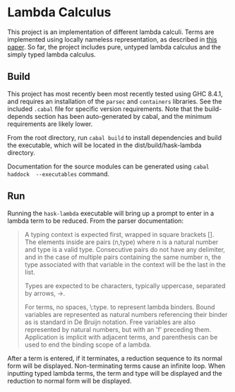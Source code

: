 # Lambda Calculus  
This project is an implementation of different lambda calculi.  Terms are 
implemented using locally nameless representation, as described in 
[this paper](https://www.chargueraud.org/research/2009/ln/main.pdf).  So far, 
the project includes pure, untyped lambda calculus and the simply typed 
lambda calculus.

## Build
This project has most recently been most recently tested using GHC 8.4.1, and 
requires an installation of the `parsec`  and `containers` libraries.  See 
the included `.cabal` file for specific version requirements.  Note that the 
build-depends section has been auto-generated by cabal, and the minimum 
requirements are likely lower.  

From the root directory, run `cabal build` to install dependencies and build 
the executable, which will be located in the dist/build/hask-lambda 
directory.  

Documentation for the source modules can be generated using `cabal haddock 
--executables` command.

## Run
Running the `hask-lambda` executable will bring up a prompt to enter in a lambda 
term to be reduced.  From the parser documentation:

> A typing context is expected first, wrapped in square brackets [].  
> The elements inside are pairs (n,type) where n is a natural number and 
> type is a valid type.  Consecutive pairs do not have any delimiter, and 
> in the case of multiple pairs containing the same number n, the type 
> associated with that variable in the context will be the last in the list.
>
> Types are expected to be characters, typically uppercase, separated by 
> arrows, ->.
>
> For terms, no spaces, \\:type. to represent lambda binders.  Bound 
> variables are represented as natural numbers referencing their binder as is 
> standard in De Bruijn notation.  Free variables are also represented by 
> natural numbers, but with an 'f' preceding them.  Application is implicit 
> with adjacent terms, and parenthesis can be used to end the binding scope 
> of a lambda.  

After a term is entered, if it terminates, a reduction sequence to its normal 
form will be displayed.  Non-terminating terms cause an infinite loop.  When 
inputting typed lambda terms, the term and type will be displayed and the 
reduction to normal form will be displayed.
